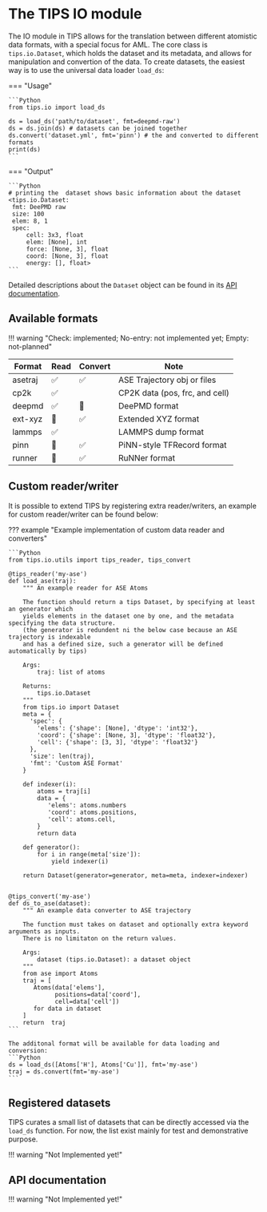 # The TIPS IO module

The IO module in TIPS allows for the translation between different atomistic
data formats, with a special focus for AML. The core class is `tips.io.Dataset`,
which holds the dataset and its metadata, and allows for manipulation and
convertion of the data. To create datasets, the easiest way is to use the
universal data loader `load_ds`:

=== "Usage"

    ```Python
    from tips.io import load_ds

    ds = load_ds('path/to/dataset', fmt=deepmd-raw')
    ds = ds.join(ds) # datasets can be joined together
    ds.convert('dataset.yml', fmt='pinn') # the and converted to different formats
    print(ds)
    ```

=== "Output"

    ```Python
    # printing the  dataset shows basic information about the dataset
    <tips.io.Dataset:
     fmt: DeePMD raw
     size: 100
     elem: 8, 1
     spec:
         cell: 3x3, float
         elem: [None], int
         force: [None, 3], float
         coord: [None, 3], float
         energy: [], float>
    ```

Detailed descriptions about the `Dataset` object can be found in its [API documentation]().

## Available formats

!!! warning "Check: implemented; No-entry: not implemented yet; Empty: not-planned"

| Format  | Read               | Convert            | Note                           |
|---------|--------------------|--------------------|--------------------------------|
| asetraj | :white_check_mark: | :white_check_mark: | ASE Trajectory obj or files    |
| cp2k    | :white_check_mark: |                    | CP2K data (pos, frc, and cell) |
| deepmd  | :white_check_mark: | :no_entry_sign:    | DeePMD format                  |
| ext-xyz | :no_entry_sign:    | :white_check_mark: | Extended XYZ format            |
| lammps  | :white_check_mark: |                    | LAMMPS dump format             |
| pinn    | :no_entry_sign:    | :white_check_mark: | PiNN-style TFRecord format     |
| runner  | :no_entry_sign:    | :white_check_mark: | RuNNer format                  |

## Custom reader/writer

It is possible to extend TIPS by registering extra reader/writers, an example
for custom reader/writer can be found below:

??? example "Example implementation of custom data reader and converters"

    ```Python
    from tips.io.utils import tips_reader, tips_convert

    @tips_reader('my-ase')
    def load_ase(traj):
        """ An example reader for ASE Atoms

        The function should return a tips Dataset, by specifying at least an generator which
        yields elements in the dataset one by one, and the metadata specifying the data structure.
        (the generator is redundent ni the below case because an ASE trajectory is indexable
        and has a defined size, such a generator will be defined automatically by tips)

        Args:
            traj: list of atoms

        Returns:
            tips.io.Dataset
        """
        from tips.io import Dataset
        meta = {
          'spec': {
            'elems': {'shape': [None], 'dtype': 'int32'},
            'coord': {'shape': [None, 3], 'dtype': 'float32'},
            'cell': {'shape': [3, 3], 'dtype': 'float32'}
          },
          'size': len(traj),
          'fmt': 'Custom ASE Format'
        }

        def indexer(i):
            atoms = traj[i]
            data = {
               'elems': atoms.numbers
               'coord': atoms.positions,
               'cell': atoms.cell,
            }
            return data

        def generator():
            for i in range(meta['size']):
                yield indexer(i)

        return Dataset(generator=generator, meta=meta, indexer=indexer)


    @tips_convert('my-ase')
    def ds_to_ase(dataset):
        """ An example data converter to ASE trajectory

        The function must takes on dataset and optionally extra keyword arguments as inputs.
        There is no limitaton on the return values.

        Args:
            dataset (tips.io.Dataset): a dataset object
        """
        from ase import Atoms
        traj = [
           Atoms(data['elems'],
                 positions=data['coord'],
                 cell=data['cell'])
           for data in dataset
        ]
        return  traj
    ```

    The additonal format will be available for data loading and conversion:
    ```Python
    ds = load_ds([Atoms['H'], Atoms['Cu']], fmt='my-ase')
    traj = ds.convert(fmt='my-ase')
    ```

## Registered datasets

TIPS curates a small list of datasets that can be directly accessed via the
`load_ds` function. For now, the list exist mainly for test and demonstrative
purpose.

!!! warning "Not Implemented yet!"

## API documentation

!!! warning "Not Implemented yet!"

